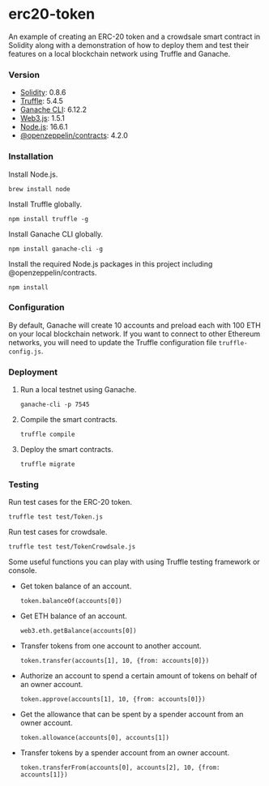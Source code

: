 # erc20-token
An example of creating an ERC-20 token and a crowdsale smart contract in Solidity along with a demonstration of how to deploy them and test their features on a local blockchain network using Truffle and Ganache.

### Version
- [Solidity](https://solidity.readthedocs.io/): 0.8.6
- [Truffle](https://www.trufflesuite.com/): 5.4.5
- [Ganache CLI](https://github.com/trufflesuite/ganache-cli): 6.12.2
- [Web3.js](https://web3js.readthedocs.io/): 1.5.1
- [Node.js](https://nodejs.org/en/): 16.6.1
- [@openzeppelin/contracts](https://openzeppelin.com/): 4.2.0

### Installation
Install Node.js.
```
brew install node
```

Install Truffle globally.
```
npm install truffle -g
```

Install Ganache CLI globally.
```
npm install ganache-cli -g
```

Install the required Node.js packages in this project including @openzeppelin/contracts.
```
npm install
```

### Configuration
By default, Ganache will create 10 accounts and preload each with 100 ETH on your local blockchain network. If you want to connect to other Ethereum networks, you will need to update the Truffle configuration file `truffle-config.js`.

### Deployment
1. Run a local testnet using Ganache.
    ```
    ganache-cli -p 7545
    ```

2. Compile the smart contracts.
    ```
    truffle compile
    ```

3. Deploy the smart contracts.
    ```
    truffle migrate
    ```

### Testing
Run test cases for the ERC-20 token.
```
truffle test test/Token.js
```

Run test cases for crowdsale.
```
truffle test test/TokenCrowdsale.js
```

Some useful functions you can play with using Truffle testing framework or console.
- Get token balance of an account.
    ```
    token.balanceOf(accounts[0])
    ```

- Get ETH balance of an account.
    ```
    web3.eth.getBalance(accounts[0])
    ```

- Transfer tokens from one account to another account.
    ```
    token.transfer(accounts[1], 10, {from: accounts[0]})
    ```

- Authorize an account to spend a certain amount of tokens on behalf of an owner account.
    ```
    token.approve(accounts[1], 10, {from: accounts[0]})
    ```

- Get the allowance that can be spent by a spender account from an owner account.
    ```
    token.allowance(accounts[0], accounts[1])
    ```

- Transfer tokens by a spender account from an owner account.
    ```
    token.transferFrom(accounts[0], accounts[2], 10, {from: accounts[1]})
    ```